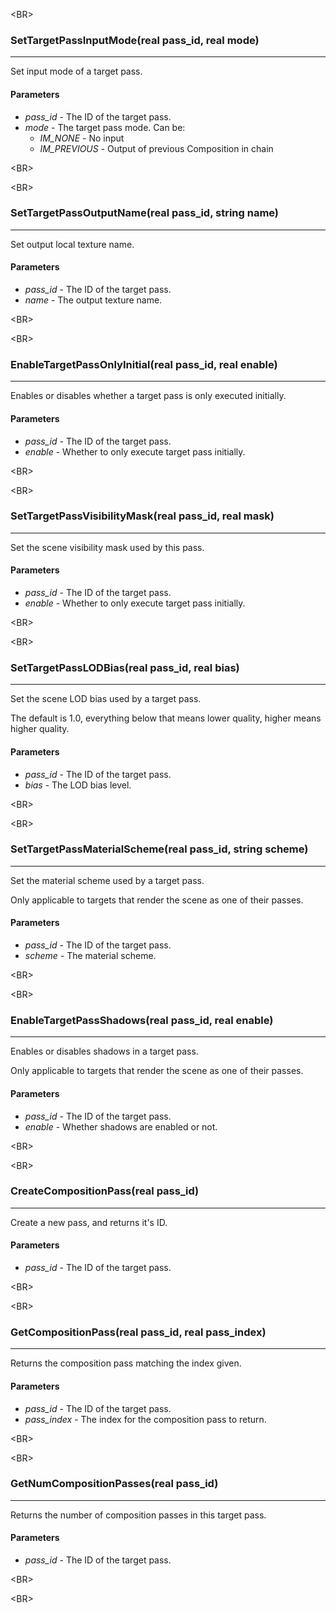 

&lt;BR&gt;


### SetTargetPassInputMode(real pass\_id, real mode) ###

---

Set input mode of a target pass.
#### Parameters ####
  * _pass\_id_ - The ID of the target pass.
  * _mode_ - The target pass mode. Can be:
    * _IM\_NONE_ - No input
    * _IM\_PREVIOUS_ - Output of previous Composition in chain


&lt;BR&gt;




&lt;BR&gt;


### SetTargetPassOutputName(real pass\_id, string name) ###

---

Set output local texture name.
#### Parameters ####
  * _pass\_id_ - The ID of the target pass.
  * _name_ - The output texture name.


&lt;BR&gt;




&lt;BR&gt;


### EnableTargetPassOnlyInitial(real pass\_id, real enable) ###

---

Enables or disables whether a target pass is only executed initially.
#### Parameters ####
  * _pass\_id_ - The ID of the target pass.
  * _enable_ - Whether to only execute target pass initially.


&lt;BR&gt;




&lt;BR&gt;


### SetTargetPassVisibilityMask(real pass\_id, real mask) ###

---

Set the scene visibility mask used by this pass.
#### Parameters ####
  * _pass\_id_ - The ID of the target pass.
  * _enable_ - Whether to only execute target pass initially.


&lt;BR&gt;




&lt;BR&gt;


### SetTargetPassLODBias(real pass\_id, real bias) ###

---

Set the scene LOD bias used by a target  pass.

The default is 1.0, everything below that means lower quality, higher means higher quality.
#### Parameters ####
  * _pass\_id_ - The ID of the target pass.
  * _bias_ - The LOD bias level.


&lt;BR&gt;




&lt;BR&gt;


### SetTargetPassMaterialScheme(real pass\_id, string scheme) ###

---

Set the material scheme used by a target pass.

Only applicable to targets that render the scene as one of their passes.
#### Parameters ####
  * _pass\_id_ - The ID of the target pass.
  * _scheme_ - The material scheme.


&lt;BR&gt;




&lt;BR&gt;


### EnableTargetPassShadows(real pass\_id, real enable) ###

---

Enables or disables shadows in a target pass.

Only applicable to targets that render the scene as one of their passes.
#### Parameters ####
  * _pass\_id_ - The ID of the target pass.
  * _enable_ - Whether shadows are enabled or not.


&lt;BR&gt;




&lt;BR&gt;


### CreateCompositionPass(real pass\_id) ###

---

Create a new pass, and returns it's ID.
#### Parameters ####
  * _pass\_id_ - The ID of the target pass.


&lt;BR&gt;




&lt;BR&gt;


### GetCompositionPass(real pass\_id, real pass\_index) ###

---

Returns the composition pass matching the index given.
#### Parameters ####
  * _pass\_id_ - The ID of the target pass.
  * _pass\_index_ - The index for the composition pass to return.


&lt;BR&gt;




&lt;BR&gt;


### GetNumCompositionPasses(real pass\_id) ###

---

Returns the number of composition passes in this target pass.
#### Parameters ####
  * _pass\_id_ - The ID of the target pass.


&lt;BR&gt;




&lt;BR&gt;

